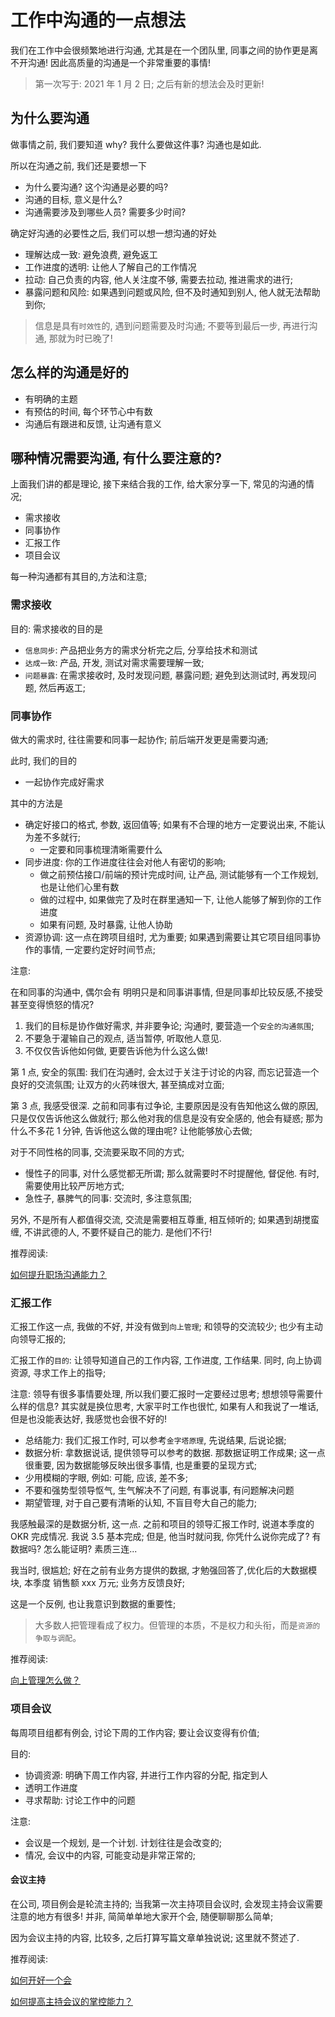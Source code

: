 # 工作中沟通的一点想法

我们在工作中会很频繁地进行沟通,
尤其是在一个团队里, 同事之间的协作更是离不开沟通!
因此高质量的沟通是一个非常重要的事情!

> 第一次写于: 2021 年 1 月 2 日; 之后有新的想法会及时更新!

## 为什么要沟通

做事情之前, 我们要知道 why? 我什么要做这件事?
沟通也是如此.

所以在沟通之前, 我们还是要想一下

- 为什么要沟通? 这个沟通是必要的吗?
- 沟通的目标, 意义是什么?
- 沟通需要涉及到哪些人员? 需要多少时间?

确定好沟通的必要性之后, 我们可以想一想沟通的好处

- 理解达成一致: 避免浪费, 避免返工
- 工作进度的透明: 让他人了解自己的工作情况
- 拉动: 自己负责的内容, 他人关注度不够, 需要去拉动, 推进需求的进行;
- 暴露问题和风险: 如果遇到问题或风险, 但不及时通知到别人, 他人就无法帮助到你;

> 信息是具有`时效性`的, 遇到问题需要及时沟通;
> 不要等到最后一步, 再进行沟通, 那就为时已晚了!

## 怎么样的沟通是好的

- 有明确的主题
- 有预估的时间, 每个环节心中有数
- 沟通后有跟进和反馈, 让沟通有意义

## 哪种情况需要沟通, 有什么要注意的?

上面我们讲的都是理论, 接下来结合我的工作,
给大家分享一下, 常见的沟通的情况;

- 需求接收
- 同事协作
- 汇报工作
- 项目会议

每一种沟通都有其目的,方法和注意;

### 需求接收

目的: 需求接收的目的是

- `信息同步`: 产品把业务方的需求分析完之后, 分享给技术和测试
- `达成一致`: 产品, 开发, 测试对需求需要理解一致;
- `问题暴露`: 在需求接收时, 及时发现问题, 暴露问题; 避免到达测试时, 再发现问题, 然后再返工;

### 同事协作

做大的需求时, 往往需要和同事一起协作;
前后端开发更是需要沟通;

此时, 我们的目的

- 一起协作完成好需求

其中的方法是

- 确定好接口的格式, 参数, 返回值等; 如果有不合理的地方一定要说出来, 不能认为差不多就行;
  - 一定要和同事梳理清晰需要什么
- 同步进度: 你的工作进度往往会对他人有密切的影响;
  - 做之前预估接口/前端的预计完成时间, 让产品, 测试能够有一个工作规划, 也是让他们心里有数
  - 做的过程中, 如果做完了及时在群里通知一下, 让他人能够了解到你的工作进度
  - 如果有问题, 及时暴露, 让他人协助
- 资源协调: 这一点在跨项目组时, 尤为重要; 如果遇到需要让其它项目组同事协作的事情, 一定要约定好时间节点;

注意:

在和同事的沟通中, 偶尔会有 明明只是和同事讲事情, 但是同事却比较反感,不接受甚至变得愤怒的情况?

1. 我们的目标是协作做好需求, 并非要争论; 沟通时, 要营造一个`安全的沟通氛围`;
2. 不要急于灌输自己的观点, 适当暂停, 听取他人意见.
3. 不仅仅告诉他如何做, 更要告诉他为什么这么做!

第 1 点, 安全的氛围: 我们在沟通时, 会太过于关注于讨论的内容, 而忘记营造一个良好的交流氛围;
让双方的火药味很大, 甚至搞成对立面;

第 3 点, 我感受很深. 之前和同事有过争论, 主要原因是没有告知他这么做的原因, 只是仅仅告诉他这么做就行;
那么他对我的信息是没有安全感的, 他会有疑惑;
那为什么不多花 1 分钟, 告诉他这么做的理由呢? 让他能够放心去做;

对于不同性格的同事, 交流要采取不同的方式;

- 慢性子的同事, 对什么感觉都无所谓; 那么就需要时不时提醒他, 督促他. 有时, 需要使用比较严厉地方式;
- 急性子, 暴脾气的同事: 交流时, 多注意氛围;

另外, 不是所有人都值得交流, 交流是需要相互尊重, 相互倾听的;
如果遇到胡搅蛮缠, 不讲武德的人, 不要怀疑自己的能力. 是他们不行!

推荐阅读:

[如何提升职场沟通能力？](https://www.zhihu.com/question/30200507)

### 汇报工作

汇报工作这一点, 我做的不好, 并没有做到`向上管理`; 和领导的交流较少;
也少有主动向领导汇报的;

汇报工作的`目的`: 让领导知道自己的工作内容, 工作进度, 工作结果.
同时, 向上协调资源, 寻求工作上的指导;

注意:
领导有很多事情要处理, 所以我们要汇报时一定要经过思考;
想想领导需要什么样的信息?
其实就是换位思考, 大家平时工作也很忙,
如果有人和我说了一堆话, 但是也没能表达好, 我感觉也会很不好的!

- 总结能力: 我们汇报工作时, 可以参考`金字塔原理`, 先说结果, 后说论据;
- 数据分析: 拿数据说话, 提供领导可以参考的数据. 那数据证明工作成果; 这一点很重要, 因为数据能够反映出很多事情, 也是重要的呈现方式;
- 少用模糊的字眼, 例如: 可能, 应该, 差不多;
- 不要和强势型领导怄气, 生气解决不了问题, 有事说事, 有问题解决问题
- 期望管理, 对于自己要有清晰的认知, 不盲目夸大自己的能力;

我感触最深的是数据分析, 这一点.
之前和项目的领导汇报工作时, 说道本季度的 OKR 完成情况. 我说 3.5 基本完成;
但是, 他当时就问我,
你凭什么说你完成了? 有数据吗? 怎么能证明? 素质三连...

我当时, 很尴尬; 好在之前有业务方提供的数据, 才勉强回答了,优化后的大数据模块, 本季度 销售额 xxx 万元;
业务方反馈良好;

这是一个反例, 也让我意识到数据的重要性;

> 大多数人把管理看成了权力。但管理的本质，不是权力和头衔，而是`资源的争取与调配`。

推荐阅读:

[向上管理怎么做？](https://www.zhihu.com/question/39854128)

### 项目会议

每周项目组都有例会, 讨论下周的工作内容;
要让会议变得有价值;

目的:

- 协调资源: 明确下周工作内容, 并进行工作内容的分配, 指定到人
- 透明工作进度
- 寻求帮助: 讨论工作中的问题

注意:

- 会议是一个规划, 是一个计划. 计划往往是会改变的;
- 情况, 会议中的内容, 可能变动是非常正常的;

#### 会议主持

在公司, 项目例会是轮流主持的;
当我第一次主持项目会议时, 会发现主持会议需要注意的地方有很多!
并非, 简简单单地大家开个会, 随便聊聊那么简单;

因为会议主持的内容, 比较多, 之后打算写篇文章单独说说;
这里就不赘述了.

推荐阅读:

[如何开好一个会](https://zhuanlan.zhihu.com/p/32666289)

[如何提高主持会议的掌控能力？](https://www.zhihu.com/question/28584866)
